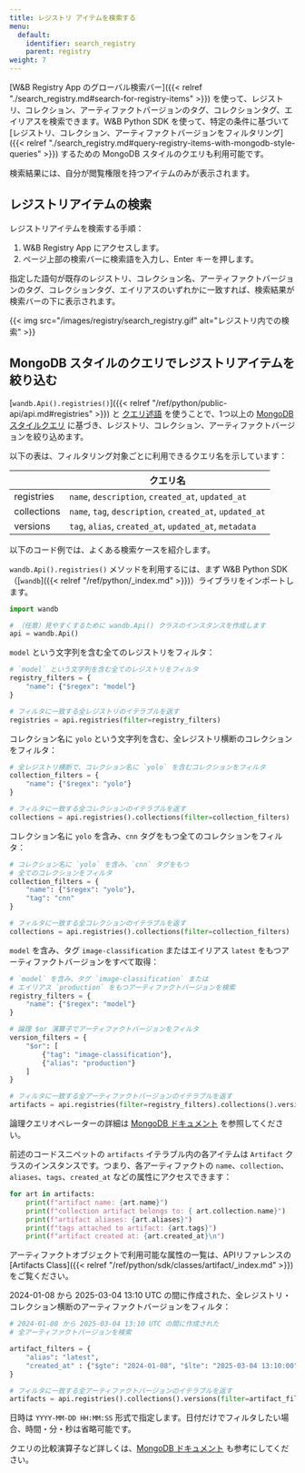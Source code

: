 ```yaml
---
title: レジストリ アイテムを検索する
menu:
  default:
    identifier: search_registry
    parent: registry
weight: 7
---
```


[W&B Registry App のグローバル検索バー]({{< relref "./search_registry.md#search-for-registry-items" >}}) を使って、レジストリ、コレクション、アーティファクトバージョンのタグ、コレクションタグ、エイリアスを検索できます。W&B Python SDK を使って、特定の条件に基づいて [レジストリ、コレクション、アーティファクトバージョンをフィルタリング]({{< relref "./search_registry.md#query-registry-items-with-mongodb-style-queries" >}}) するための MongoDB スタイルのクエリも利用可能です。

検索結果には、自分が閲覧権限を持つアイテムのみが表示されます。

## レジストリアイテムの検索

レジストリアイテムを検索する手順：

1. W&B Registry App にアクセスします。
2. ページ上部の検索バーに検索語を入力し、Enter キーを押します。

指定した語句が既存のレジストリ、コレクション名、アーティファクトバージョンのタグ、コレクションタグ、エイリアスのいずれかに一致すれば、検索結果が検索バーの下に表示されます。

{{< img src="/images/registry/search_registry.gif" alt="レジストリ内での検索" >}}

## MongoDB スタイルのクエリでレジストリアイテムを絞り込む

[`wandb.Api().registries()`]({{< relref "/ref/python/public-api/api.md#registries" >}}) と [クエリ述語](https://www.mongodb.com/docs/manual/reference/glossary/#std-term-query-predicate) を使うことで、1つ以上の [MongoDBスタイルクエリ](https://www.mongodb.com/docs/compass/current/query/filter/) に基づき、レジストリ、コレクション、アーティファクトバージョンを絞り込めます。

以下の表は、フィルタリング対象ごとに利用できるクエリ名を示しています：

| | クエリ名 |
| ----- | ----- |
| registries | `name`, `description`, `created_at`, `updated_at` |
| collections | `name`, `tag`, `description`, `created_at`, `updated_at` |
| versions | `tag`, `alias`, `created_at`, `updated_at`, `metadata` |

以下のコード例では、よくある検索ケースを紹介します。

`wandb.Api().registries()` メソッドを利用するには、まず W&B Python SDK（[`wandb`]({{< relref "/ref/python/_index.md" >}})）ライブラリをインポートします。

```python
import wandb

# （任意）見やすくするために wandb.Api() クラスのインスタンスを作成します
api = wandb.Api()
```

`model` という文字列を含む全てのレジストリをフィルタ：

```python
# `model` という文字列を含む全てのレジストリをフィルタ
registry_filters = {
    "name": {"$regex": "model"}
}

# フィルタに一致する全レジストリのイテラブルを返す
registries = api.registries(filter=registry_filters)
```

コレクション名に `yolo` という文字列を含む、全レジストリ横断のコレクションをフィルタ：

```python
# 全レジストリ横断で、コレクション名に `yolo` を含むコレクションをフィルタ
collection_filters = {
    "name": {"$regex": "yolo"}
}

# フィルタに一致する全コレクションのイテラブルを返す
collections = api.registries().collections(filter=collection_filters)
```

コレクション名に `yolo` を含み、`cnn` タグをもつ全てのコレクションをフィルタ：

```python
# コレクション名に `yolo` を含み、`cnn` タグをもつ
# 全てのコレクションをフィルタ
collection_filters = {
    "name": {"$regex": "yolo"},
    "tag": "cnn"
}

# フィルタに一致する全コレクションのイテラブルを返す
collections = api.registries().collections(filter=collection_filters)
```

`model` を含み、タグ `image-classification` またはエイリアス `latest` をもつアーティファクトバージョンをすべて取得：

```python
# `model` を含み、タグ `image-classification` または
# エイリアス `production` をもつアーティファクトバージョンを検索
registry_filters = {
    "name": {"$regex": "model"}
}

# 論理 $or 演算子でアーティファクトバージョンをフィルタ
version_filters = {
    "$or": [
        {"tag": "image-classification"},
        {"alias": "production"}
    ]
}

# フィルタに一致する全アーティファクトバージョンのイテラブルを返す
artifacts = api.registries(filter=registry_filters).collections().versions(filter=version_filters)
```

論理クエリオペレーターの詳細は [MongoDB ドキュメント](https://www.mongodb.com/docs/manual/reference/operator/query-logical/) を参照してください。

前述のコードスニペットの `artifacts` イテラブル内の各アイテムは `Artifact` クラスのインスタンスです。つまり、各アーティファクトの `name`、`collection`、`aliases`、`tags`、`created_at` などの属性にアクセスできます：

```python
for art in artifacts:
    print(f"artifact name: {art.name}")
    print(f"collection artifact belongs to: { art.collection.name}")
    print(f"artifact aliases: {art.aliases}")
    print(f"tags attached to artifact: {art.tags}")
    print(f"artifact created at: {art.created_at}\n")
```
アーティファクトオブジェクトで利用可能な属性の一覧は、APIリファレンスの [Artifacts Class]({{< relref "/ref/python/sdk/classes/artifact/_index.md" >}}) をご覧ください。

2024-01-08 から 2025-03-04 13:10 UTC の間に作成された、全レジストリ・コレクション横断のアーティファクトバージョンをフィルタ：

```python
# 2024-01-08 から 2025-03-04 13:10 UTC の間に作成された
# 全アーティファクトバージョンを検索

artifact_filters = {
    "alias": "latest",
    "created_at" : {"$gte": "2024-01-08", "$lte": "2025-03-04 13:10:00"},
}

# フィルタに一致する全アーティファクトバージョンのイテラブルを返す
artifacts = api.registries().collections().versions(filter=artifact_filters)
```

日時は `YYYY-MM-DD HH:MM:SS` 形式で指定します。日付だけでフィルタしたい場合、時間・分・秒は省略可能です。

クエリの比較演算子など詳しくは、[MongoDB ドキュメント](https://www.mongodb.com/docs/manual/reference/operator/query-comparison/) も参考にしてください。